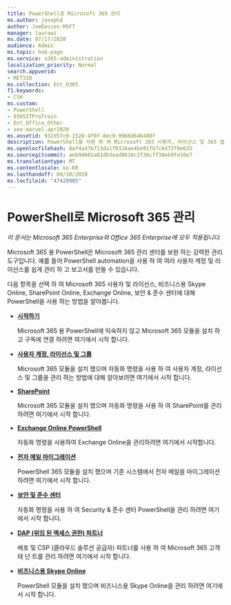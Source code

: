 ```yaml
---
title: PowerShell로 Microsoft 365 관리
ms.author: josephd
author: JoeDavies-MSFT
manager: laurawi
ms.date: 07/17/2020
audience: Admin
ms.topic: hub-page
ms.service: o365-administration
localization_priority: Normal
search.appverid:
- MET150
ms.collection: Ent_O365
f1.keywords:
- CSH
ms.custom:
- PowerShell
- O365ITProTrain
- Ent_Office_Other
- seo-marvel-apr2020
ms.assetid: 932d57c0-1520-4f0f-8ec9-9966d646480f
description: PowerShell을 사용 하 여 Microsoft 365 사용자, 라이선스 및 365 앱을 관리 하는 방법에 대해 알아봅니다.
ms.openlocfilehash: 0af4a47b713da1f0316ae4be91fb7c6472f0e625
ms.sourcegitcommit: aeb94601a81db3ead8610c2f36cff30eb9fe10e7
ms.translationtype: MT
ms.contentlocale: ko-KR
ms.lasthandoff: 09/10/2020
ms.locfileid: "47429905"
---
```

# <a name="manage-microsoft-365-with-powershell"></a>PowerShell로 Microsoft 365 관리

*이 문서는 Microsoft 365 Enterprise와 Office 365 Enterprise에 모두 적용됩니다.*

Microsoft 365 용 PowerShell은 Microsoft 365 관리 센터를 보완 하는 강력한 관리 도구입니다. 예를 들어 PowerShell automation을 사용 하 여 여러 사용자 계정 및 라이선스를 쉽게 관리 하 고 보고서를 만들 수 있습니다.

다음 항목을 선택 하 여 Microsoft 365 사용자 및 라이선스, 비즈니스용 Skype Online, SharePoint Online, Exchange Online, 보안 & 준수 센터에 대해 PowerShell을 사용 하는 방법을 알아봅니다.
  
- [**시작하기**](getting-started-with-microsoft-365-powershell.md)

    Microsoft 365 용 PowerShell에 익숙하지 않고 Microsoft 365 모듈을 설치 하 고 구독에 연결 하려면 여기에서 시작 합니다.

- [**사용자 계정, 라이선스 및 그룹**](manage-user-accounts-and-licenses-with-microsoft-365-powershell.md)

    Microsoft 365 모듈을 설치 했으며 자동화 명령을 사용 하 여 사용자 계정, 라이선스 및 그룹을 관리 하는 방법에 대해 알아보려면 여기에서 시작 합니다.

- [**SharePoint**](manage-sharepoint-online-with-microsoft-365-powershell.md)

    Microsoft 365 모듈을 설치 했으며 자동화 명령을 사용 하 여 SharePoint를 관리 하려면 여기에서 시작 합니다.

- [**Exchange Online PowerShell**](https://docs.microsoft.com/powershell/exchange/exchange-online/exchange-online-powershell)

    자동화 명령을 사용하여 Exchange Online을 관리하려면 여기에서 시작합니다.

- [**전자 메일 마이그레이션**](use-powershell-for-email-migration-to-microsoft-365.md)

    PowerShell 365 모듈을 설치 했으며 기존 시스템에서 전자 메일을 마이그레이션하려면 여기에서 시작 합니다.

- [**보안 및 준수 센터**](https://docs.microsoft.com/powershell/exchange/office-365-scc/office-365-scc-powershell)

    자동화 명령을 사용 하 여 Security & 준수 센터 PowerShell을 관리 하려면 여기에서 시작 합니다.

- [**DAP (위임 된 액세스 권한) 파트너**](manage-microsoft-365-with-windows-powershell-for-delegated-access-permissions-dap-p.md)

    배포 및 CSP (클라우드 솔루션 공급자) 파트너를 사용 하 여 Microsoft 365 고객 테 넌 트를 관리 하려면 여기에서 시작 합니다.

- [**비즈니스용 Skype Online**](manage-skype-for-business-online-with-microsoft-365-powershell.md)

    PowerShell 모듈을 설치 했으며 비즈니스용 Skype Online을 관리 하려면 여기에서 시작 합니다.
